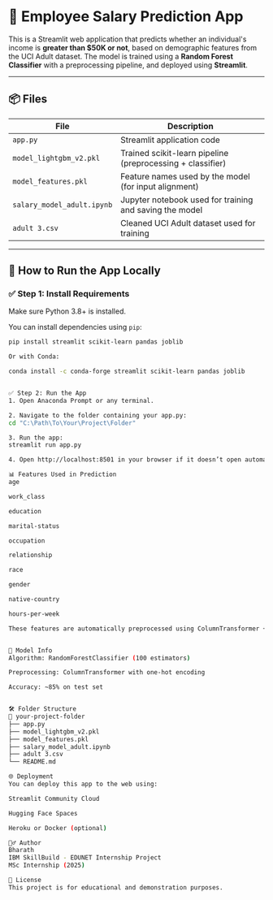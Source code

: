 # 💼 Employee Salary Prediction App

This is a Streamlit web application that predicts whether an individual's income is **greater than $50K or not**, based on demographic features from the UCI Adult dataset. The model is trained using a **Random Forest Classifier** with a preprocessing pipeline, and deployed using **Streamlit**.

---

## 📦 Files

| File | Description |
|------|-------------|
| `app.py` | Streamlit application code |
| `model_lightgbm_v2.pkl` | Trained scikit-learn pipeline (preprocessing + classifier) |
| `model_features.pkl` | Feature names used by the model (for input alignment) |
| `salary_model_adult.ipynb` | Jupyter notebook used for training and saving the model |
| `adult 3.csv` | Cleaned UCI Adult dataset used for training |

---

## 🚀 How to Run the App Locally

### ✅ Step 1: Install Requirements

Make sure Python 3.8+ is installed.

You can install dependencies using `pip`:

```bash
pip install streamlit scikit-learn pandas joblib

Or with Conda:

conda install -c conda-forge streamlit scikit-learn pandas joblib


✅ Step 2: Run the App
1. Open Anaconda Prompt or any terminal.

2. Navigate to the folder containing your app.py:
cd "C:\Path\To\Your\Project\Folder"

3. Run the app:
streamlit run app.py

4. Open http://localhost:8501 in your browser if it doesn’t open automatically.

📊 Features Used in Prediction
age

work_class

education

marital-status

occupation

relationship

race

gender

native-country

hours-per-week

These features are automatically preprocessed using ColumnTransformer + OneHotEncoder.


🧠 Model Info
Algorithm: RandomForestClassifier (100 estimators)

Preprocessing: ColumnTransformer with one-hot encoding

Accuracy: ~85% on test set


🛠 Folder Structure
📁 your-project-folder
├── app.py
├── model_lightgbm_v2.pkl
├── model_features.pkl
├── salary_model_adult.ipynb
├── adult 3.csv
└── README.md

🌐 Deployment
You can deploy this app to the web using:

Streamlit Community Cloud

Hugging Face Spaces

Heroku or Docker (optional)

🙋‍♂️ Author
Bharath
IBM SkillBuild - EDUNET Internship Project
MSc Internship (2025)

📜 License
This project is for educational and demonstration purposes.